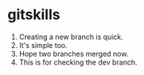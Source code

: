 # gitskills

1. Creating a new branch is quick.
2. It's simple too.
3. Hope two branches merged now.
4. This is for checking the dev branch.
